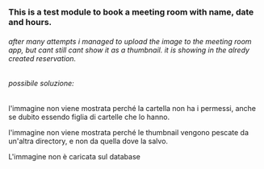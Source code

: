 ### This is a test module to book a meeting room with name, date and hours.



###### after many attempts i managed to upload the image to the meeting room app, but cant still cant show it as a thumbnail. it is showing in the alredy created reservation.


###### possibile soluzione: 

l'immagine non viene mostrata perché la cartella non ha i permessi, anche se dubito essendo figlia di cartelle che lo hanno.

l'immagine non viene mostrata perché le thumbnail vengono pescate da un'altra directory, e non da quella dove la salvo.

L'immagine non è caricata sul database